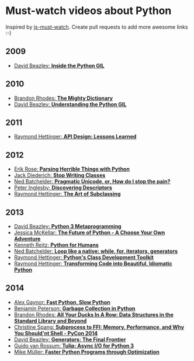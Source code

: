 Must-watch videos about Python
=============
Inspired by [js-must-watch](https://github.com/bolshchikov/js-must-watch). Create pull requests to add more awesome links :-)

## 2009
* [David Beazley: **Inside the Python GIL**](https://www.youtube.com/watch?v=ph374fJqFPE)

## 2010
* [Brandon Rhodes: **The Mighty Dictionary**](https://www.youtube.com/watch?v=C4Kc8xzcA68)
* [David Beazley: **Understanding the Python GIL**](http://www.youtube.com/watch?v=Obt-vMVdM8s)

## 2011
* [Raymond Hettinger: **API Design: Lessons Learned**](http://pyvideo.org/video/366/pycon-2011--api-design--lessons-learned)

## 2012
* [Erik Rose: **Parsing Horrible Things with Python**](https://www.youtube.com/watch?v=tCUdeLIj4hE)
* [Jack Diederich: **Stop Writing Classes**](https://www.youtube.com/watch?v=o9pEzgHorH0)
* [Ned Batchelder: **Pragmatic Unicode, or, How do I stop the pain?**](https://www.youtube.com/watch?v=sgHbC6udIqc)
* [Peter Inglesby: **Discovering Descriptors**](https://www.youtube.com/watch?v=D3-NZXHO5QI)
* [Raymond Hettinger: **The Art of Subclassing**](https://www.youtube.com/watch?v=miGolgp9xq8)

## 2013
* [David Beazley: **Python 3 Metaprogramming**](https://www.youtube.com/watch?v=sPiWg5jSoZI)
* [Jessica McKellar: **The Future of Python - A Choose Your Own Adventure**](https://www.youtube.com/watch?v=d1a4Jbjc-vU)
* [Kenneth Reitz: **Python for Humans**](http://www.youtube.com/watch?v=QpkHt1hDYTo)
* [Ned Batchelder: **Loop like a native: while, for, iterators, generators**](https://www.youtube.com/watch?v=EnSu9hHGq5o)
* [Raymond Hettinger: **Python's Class Development Toolkit**](https://www.youtube.com/watch?v=HTLu2DFOdTg)
* [Raymond Hettinger: **Transforming Code into Beautiful, Idiomatic Python**](https://www.youtube.com/watch?v=OSGv2VnC0go)

## 2014
* [Alex Gaynor: **Fast Python, Slow Python**](https://www.youtube.com/watch?v=7eeEf_rAJds)
* [Benjamin Peterson: **Garbage Collection in Python**](https://www.youtube.com/watch?v=iHVs_HkjdmI)
* [Brandon Rhodes: **All Your Ducks In A Row: Data Structures in the Standard Library and Beyond**](https://www.youtube.com/watch?v=fYlnfvKVDoM)
* [Christine Spang: **Subprocess to FFI: Memory, Performance, and Why You Should'nt Shell - PyCon 2014**](https://www.youtube.com/watch?v=YAO7PUZvVPw)
* [David Beazley: **Generators: The Final Frontier**](https://www.youtube.com/watch?v=5-qadlG7tWo)
* [Guido van Rossum: **Tulip: Async I/O for Python 3**](https://www.youtube.com/watch?v=1coLC-MUCJc)
* [Mike Müller: **Faster Python Programs through Optimization**](https://www.youtube.com/watch?v=wNBJDpyRm8w)
